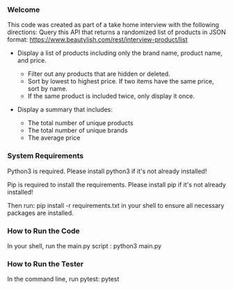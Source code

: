 ### Welcome
This code was created as part of a take home interview with the following directions:
Query this API that returns a randomized list of products in JSON format:
https://www.beautylish.com/rest/interview-product/list
- Display a list of products including only the brand name, product name, and price.
    - Filter out any products that are hidden or deleted.
    - Sort by lowest to highest price. If two items have the same price, sort by name.
    - If the same product is included twice, only display it once.


-  Display a summary that includes:
    - The total number of unique products
    - The total number of unique brands
    - The average price


### System Requirements
Python3 is required. Please install python3 if it's not already installed!

Pip is required to install the requirements. Please install pip if it's not already installed!

Then run: pip install -r requirements.txt in your shell to ensure all necessary packages are installed.

### How to Run the Code
In your shell, run the main.py script : python3 main.py

### How to Run the Tester
In the command line, run pytest: pytest
